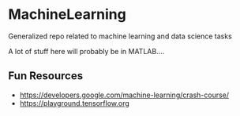 # MachineLearning
Generalized repo related to machine learning and data science tasks

A lot of stuff here will probably be in MATLAB.... 

## Fun Resources

* https://developers.google.com/machine-learning/crash-course/
* https://playground.tensorflow.org
